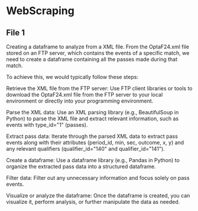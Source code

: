 # WebScraping
## File 1
Creating a dataframe to analyze from a XML file. 
From the OptaF24.xml file stored on an FTP server, which contains the events of a specific match, we need to create a dataframe containing all the passes made during that match.

To achieve this, we would typically follow these steps:

Retrieve the XML file from the FTP server: Use FTP client libraries or tools to download the OptaF24.xml file from the FTP server to your local environment or directly into your programming environment.

Parse the XML data: Use an XML parsing library (e.g., BeautifulSoup in Python) to parse the XML file and extract relevant information, such as events with type_id="1" (passes).

Extract pass data: Iterate through the parsed XML data to extract pass events along with their attributes (period_id, min, sec, outcome, x, y) and any relevant qualifiers (qualifier_id="140" and qualifier_id="141").

Create a dataframe: Use a dataframe library (e.g., Pandas in Python) to organize the extracted pass data into a structured dataframe.

Filter data: Filter out any unnecessary information and focus solely on pass events.

Visualize or analyze the dataframe: Once the dataframe is created, you can visualize it, perform analysis, or further manipulate the data as needed.
